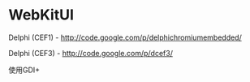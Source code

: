 WebKitUI
========
Delphi (CEF1) - http://code.google.com/p/delphichromiumembedded/

Delphi (CEF3) - http://code.google.com/p/dcef3/

使用GDI+

